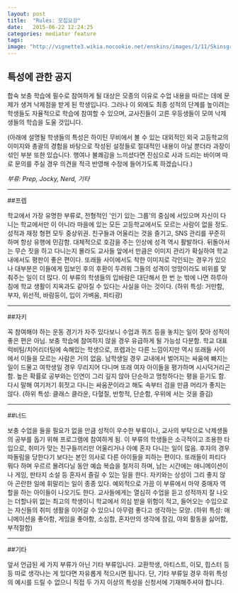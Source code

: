 ```yaml
---
layout: post
title:  "Rules: 모집요강"
date:   2015-06-22 12:24:25
categories: mediator feature
tags: 
image: "http://vignette3.wikia.nocookie.net/enskins/images/1/11/Skinsgroupshot21.jpg/revision/latest?cb=20130612035405"
---
```




## 특성에 관한 공지
합숙 보충 학습에 필수로 참여하게 될 대상은 모종의 이유로 수업 내용을 따르는 데에 문제가 생겨 낙제점을 받게 된 학생입니다. 그러나 이 외에도 최종 성적의 단계를 높이려는 학생들도 자율적으로 학습에 참여할 수 있으며, 교사진들이 고른 우등생들이 모여 낙제생들의 학습을 도울 것입니다.

(아래에 설명될 학생들의 특성은 하이틴 무비에서 볼 수 있는 대외적인 외국 고등학교의 이미지와 총괄의 경험을 바탕으로 작성된 설정들로 절대적인 내용이 아닐 뿐더라 과장이 섞인 부분 또한 있습니다. 행여나 불쾌감을 느끼셨다면 진심으로 사과 드리는 바이며 따로 문의를 주실 경우 의견을 적극 반영해 수정에 들어가도록 하겠습니다.)


*부류: Prep, Jocky, Nerd, 기타*

---

##프렙

학교에서 가장 유명한 부류로, 전형적인 '인기 있는 그룹'의 중심에 서있으며 자신이 다니는 학교에서만 이 아니라 마을에 있는 모든 고등학교에서도 모르는 사람이 없을 정도. 성적과 재정 형편 모두 중상위권. 친구들과 어울리는 것을 즐기고, SNS 관리를 꾸준히 하며 항상 유행에 민감함. 대체적으로 호감을 주는 인상에 성격 역시 활발하다. 뒤돌아서는 무슨 짓을 하고 다니는지 몰라도 교사들 앞에서 만큼은 이미지 관리가 확실하여 학교 내에서도 평판이 좋은 편이다. 또래들 사이에서도 착한 이미지로 각인되는 경우가 있으나 대부분은 이들에게 밉보인 후의 후환이 두려워 그들의 성격이 엉망이라도 비위를 맞춰주는 일이 더 많다. 이 부류의 학생들의 입바람은 대단해서 한 번 눈 밖에 나면 하루아침에 학교 생활이 지옥과도 같아질 수 있다는 사실을 아는 것이다. 
(하위 특성: 거만함, 부자, 위선적, 바람둥이, 입이 가벼움, 파티광)

---

##자키

꼭 참여해야 하는 운동 경기가 자주 있다보니 수업과 퀴즈 등을 놓치는 일이 잦아 성적이 좋은 편은 아님. 보충 학습에 참여하지 않을 경우 유급하게 될 가능성 다분함. 학교 대표 럭비팀/치어리더팀에 속해있는 학생으로, 프렙과는 다른 느낌이지만 역시 또래들 사이에서 이들을 모르는 사람은 거의 없음. 남학생일 경우 교내에서 벌어지는 싸움에 빠지는 일이 드물고 여학생일 경우 무리지어 다니며 또래 여자 아이들을 평가하며 시시덕거리곤 함. 높은 확률로 공부와는 인연이 그리 깊지 않아 단순하고 멍청하다는 평을 듣기도 함. 다시 말해 여기저기 휘젓고 다니는 싸움꾼이라고 해도 속부터 검을 만큼 머리가 좋지는 않다.
(하위 특성: 클래스 클라운, 다혈질, 반항적, 단순함, 우위에 서는 것을 즐김)

---

##너드

보충 수업을 들을 필요가 없을 만큼 성적이 우수한 부류이나, 교사의 부탁으로 낙제생들의 공부를 돕기 위해 프로그램에 참여하게 됨. 이 부류의 학생들은 소극적이고 조용한 타입으로, 취미가 맞는 친구들끼리만 어울리거나 아예 혼자 다니는 일이 많음. 후자의 경우 따돌림을 당한다기 보다는 본인 의사로 다른 아이들을 피하는 편이다. 또래들이 파티다 뭐다 하며 우르르 몰려다닐 동안 예습 복습을 철저히 하며, 남는 시간에는 애니메이션이나 게임, 판타지 소설 등 혼자서 즐길 수 있는 일을 한다. 자키와는 상성이 그리 좋지 않아 곤란한 일에 휘말리는 일이 종종 있다. 예외적으로 가끔 이 부류에서 마약 중매자 역할을 하는 아이들이 나오기도 한다. 교사들에게는 열심히 수업을 듣고 성적까지 잘 나오는 더할나위 없는 최고의 학생이니 학교에서 의심 받을 위험이 적고, 들어오는 수입으로는 자신들의 취미 생활을 이어갈 수 있으니 아무렴 좋다고 생각하는 모양.
(하위 특성: 애니메이션을 좋아함, 게임을 좋아함, 소심함, 혼자만의 생각에 잠김, 야외 활동을 싫어함, 부적절함)

---

##기타

앞서 언급된 세 가지 부류가 아닌 기타 부류입니다. 교환학생, 아티스트, 이모, 힙스터 등등 따로 생각나는 게 있다면 자유롭게 적으시면 됩니다. 단, 기타 부류일 경우 하위 특성의 예시를 드릴 수 없으니 직접 두 가지 이상의 특성을 신청서에 기재해주셔야 합니다.
